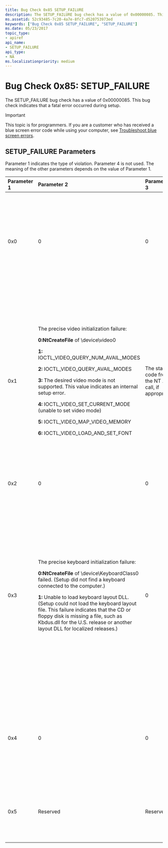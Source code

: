 ```yaml
---
title: Bug Check 0x85 SETUP_FAILURE
description: The SETUP_FAILURE bug check has a value of 0x00000085. This bug check indicates that a fatal error occurred during setup.
ms.assetid: 52c93485-7c20-4a7e-8fc7-d520753973ed
keywords: ["Bug Check 0x85 SETUP_FAILURE", "SETUP_FAILURE"]
ms.date: 05/23/2017
topic_type:
- apiref
api_name:
- SETUP_FAILURE
api_type:
- NA
ms.localizationpriority: medium
---
```


# Bug Check 0x85: SETUP\_FAILURE


The SETUP\_FAILURE bug check has a value of 0x00000085. This bug check indicates that a fatal error occurred during setup.

> [!IMPORTANT]
> This topic is for programmers. If you are a customer who has received a blue screen error code while using your computer, see [Troubleshoot blue screen errors](https://support.microsoft.com/help/14238/windows-10-troubleshoot-blue-screen-errors).


## SETUP\_FAILURE Parameters


Parameter 1 indicates the type of violation. Parameter 4 is not used. The meaning of the other parameters depends on the value of Parameter 1.

<table>
<colgroup>
<col width="25%" />
<col width="25%" />
<col width="25%" />
<col width="25%" />
</colgroup>
<thead>
<tr class="header">
<th align="left">Parameter 1</th>
<th align="left">Parameter 2</th>
<th align="left">Parameter 3</th>
<th align="left">Cause</th>
</tr>
</thead>
<tbody>
<tr class="odd">
<td align="left"><p>0x0</p></td>
<td align="left"><p>0</p></td>
<td align="left"><p>0</p></td>
<td align="left"><p>The OEM HAL font is not a valid .fon format file, so setup cannot display text.</p>
<p>This cause indicates that Vga<em>xxx</em>.fon on the boot floppy or CD is damaged.</p></td>
</tr>
<tr class="even">
<td align="left"><p>0x1</p></td>
<td align="left"><p>The precise video initialization failure:</p>
<p><strong>0:NtCreateFile</strong> of \device\video0</p>
<p><strong>1:</strong> IOCTL_VIDEO_QUERY_NUM_AVAIL_MODES</p>
<p><strong>2:</strong> IOCTL_VIDEO_QUERY_AVAIL_MODES</p>
<p><strong>3:</strong> The desired video mode is not supported. This value indicates an internal setup error.</p>
<p><strong>4:</strong> IOCTL_VIDEO_SET_CURRENT_MODE (unable to set video mode)</p>
<p><strong>5:</strong> IOCTL_VIDEO_MAP_VIDEO_MEMORY</p>
<p><strong>6:</strong> IOCTL_VIDEO_LOAD_AND_SET_FONT</p></td>
<td align="left"><p>The status code from the NT API call, if appropriate</p></td>
<td align="left"><p>Video initialization failed.</p>
<p>This failure might indicate that the disk that contains Vga.sys (or another video driver that is appropriate to the computer) is damaged or that the computer has video hardware that the Microsoft Windows operating system cannot communicate with.</p>
<p></p></td>
</tr>
<tr class="odd">
<td align="left"><p>0x2</p></td>
<td align="left"><p>0</p></td>
<td align="left"><p>0</p></td>
<td align="left"><p>Out of memory.</p>
<p></p></td>
</tr>
<tr class="even">
<td align="left"><p>0x3</p></td>
<td align="left"><p>The precise keyboard initialization failure:</p>
<p><strong>0:NtCreateFile</strong> of \device\KeyboardClass0 failed. (Setup did not find a keyboard connected to the computer.)</p>
<p><strong>1:</strong> Unable to load keyboard layout DLL. (Setup could not load the keyboard layout file. This failure indicates that the CD or floppy disk is missing a file, such as Kbdus.dll for the U.S. release or another layout DLL for localized releases.)</p></td>
<td align="left"><p>0</p></td>
<td align="left"><p>Keyboard initialization failed.</p>
<p>This failure might indicate that the disk that contains the keyboard driver (I8042prt.sys or Kbdclass.sys) is damaged or that the computer has keyboard hardware that Windows cannot communicate with. This failure might also mean that the keyboard layout DLL could not be loaded.</p>
<p></p></td>
</tr>
<tr class="odd">
<td align="left"><p>0x4</p></td>
<td align="left"><p>0</p></td>
<td align="left"><p>0</p></td>
<td align="left"><p>Setup could not resolve the ARC device path name of the device that setup was started from.</p>
<p>This error is an internal setup error.</p></td>
</tr>
<tr class="even">
<td align="left"><p>0x5</p></td>
<td align="left"><p>Reserved</p></td>
<td align="left"><p>Reserved</p></td>
<td align="left"><p>Partitioning sanity check failed.</p>
<p>This error indicates a bug in a disk driver.</p>
<p></p></td>
</tr>
</tbody>
</table>

 

 

 




